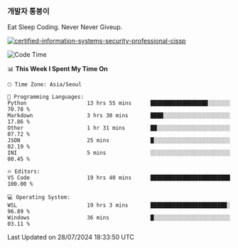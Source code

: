 ### 개발자 통붕이
Eat Sleep Coding.
Never Never Giveup.

[![certified-information-systems-security-professional-cissp](https://user-images.githubusercontent.com/44606727/157613689-acd84ec6-5f8f-4e79-89d9-a8d51f033634.png)](https://www.credly.com/badges/f394a010-85a0-450b-9136-8043af01d71c/public_url)

<!--START_SECTION:waka-->
![Code Time](http://img.shields.io/badge/Code%20Time-3%2C276%20hrs%2024%20mins-blue)

📊 **This Week I Spent My Time On** 

```text
🕑︎ Time Zone: Asia/Seoul

💬 Programming Languages: 
Python                   13 hrs 55 mins      ██████████████████░░░░░░░   70.78 % 
Markdown                 3 hrs 30 mins       ████░░░░░░░░░░░░░░░░░░░░░   17.86 % 
Other                    1 hr 31 mins        ██░░░░░░░░░░░░░░░░░░░░░░░   07.72 % 
JSON                     25 mins             █░░░░░░░░░░░░░░░░░░░░░░░░   02.19 % 
INI                      5 mins              ░░░░░░░░░░░░░░░░░░░░░░░░░   00.45 % 

🔥 Editors: 
VS Code                  19 hrs 40 mins      █████████████████████████   100.00 % 

💻 Operating System: 
WSL                      19 hrs 3 mins       ████████████████████████░   96.89 % 
Windows                  36 mins             █░░░░░░░░░░░░░░░░░░░░░░░░   03.11 % 
```


 Last Updated on 28/07/2024 18:33:50 UTC
<!--END_SECTION:waka-->
